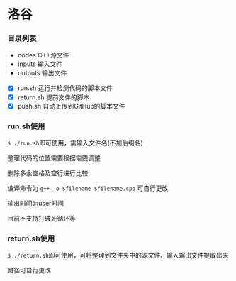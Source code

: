 # 洛谷

### 目录列表
- codes
	C++源文件
- inputs
	输入文件
- outputs
	输出文件
- [x] run.sh 运行并检测代码的脚本文件
- [x] return.sh 提前文件的脚本
- [x] push.sh 自动上传到GitHub的脚本文件

### run.sh使用
`$ ./run.sh`即可使用，需输入文件名(不加后缀名)

整理代码的位置需要根据需要调整

删除多余空格及空行进行比较

编译命令为 `g++ -o $filename $filename.cpp` 可自行更改

输出时间为user时间

目前不支持打破死循环等

### return.sh使用
`$ ./return.sh`即可使用，可将整理到文件夹中的源文件、输入输出文件提取出来

路径可自行更改

